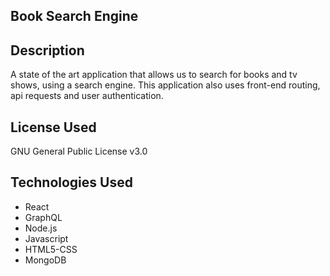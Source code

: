 
## Book Search Engine

## Description

A state of the art application that allows us to search for books and tv shows, using a search engine. This application also uses front-end routing, api requests  and user authentication.


## License Used

GNU General Public License v3.0

## Technologies Used

- React
- GraphQL
- Node.js
- Javascript
- HTML5-CSS
- MongoDB



